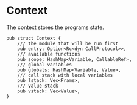 # Context

The context stores the programs state.

``` rust,no_run
pub struct Context {
    /// the module that will be run first
    pub entry: Option<Rc<dyn CallProtocol>>,
    /// available functions
    pub scope: HashMap<Variable, CallableRef>,
    /// global variables
    pub globals: HashMap<Variable, Value>,
    /// call stack with local variables
    pub lstack: Vec<Frame>,
    /// value stack
    pub vstack: Vec<Value>,
}
```

